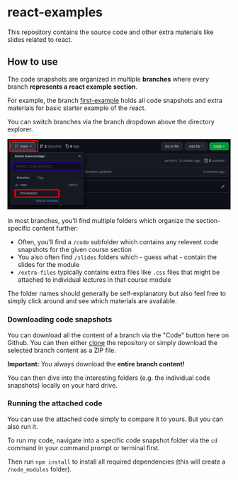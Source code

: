 # react-examples

This repository contains the source code and other extra materials like slides related to react.

## How to use

The code snapshots are organized in multiple **branches** where every branch **represents a react example section**.

For example, the branch [first-example](https://github.com/Bipulkumarsingh/react-examples/tree/first-example) holds all code snapshots and extra materials for basic starter example of the react.

You can switch branches via the branch dropdown above the directory explorer.

![Click on the branch dropdown and then select the appropriate branch for the example section you're looking for](./selecting-a-branch.png)

In most branches, you'll find multiple folders which organize the section-specific content further:

- Often, you'll find a `/code` subfolder which contains any relevent code snapshots for the given course section
- You also often find `/slides` folders which - guess what - contain the slides for the module
- `/extra-files` typically contains extra files like `.css` files that might be attached to individual lectures in that course module

The folder names should generally be self-explanatory but also feel free to simply click around and see which materials are available.

### Downloading code snapshots

You can download all the content of a branch via the "Code" button here on Github. You can then either [clone](https://docs.github.com/en/github/creating-cloning-and-archiving-repositories/cloning-a-repository) the repository or simply download the selected branch content as a ZIP file.

**Important:** You always download the **entire branch content!**

You can then dive into the interesting folders (e.g. the individual code snapshots) locally on your hard drive.

### Running the attached code

You can use the attached code simply to compare it to yours. But you can also run it.

To run my code, navigate into a specific code snapshot folder via the `cd` command in your command prompt or terminal first.

Then run `npm install` to install all required dependencies (this will create a `/node_modules` folder).